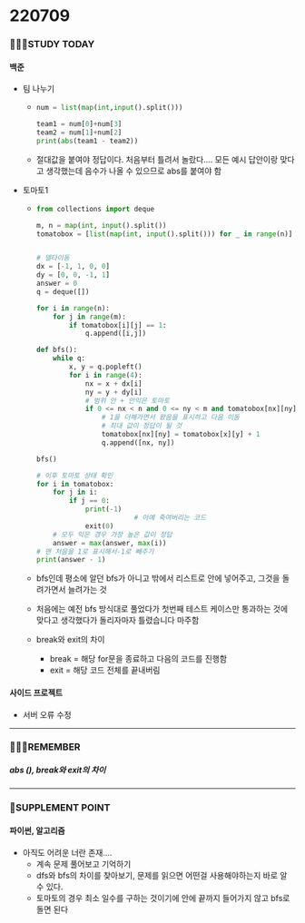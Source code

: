 # 220709

### 👨🏼‍🏫STUDY TODAY

#### 백준

- 팀 나누기
  - ```python
    num = list(map(int,input().split()))
    
    team1 = num[0]+num[3]
    team2 = num[1]+num[2]
    print(abs(team1 - team2))
    ```
  
  - 절대값을 붙여야 정답이다. 처음부터 틀려서 놀랐다.... 모든 예시 답안이랑 맞다고 생각했는데 음수가 나올 수 있으므로 abs를 붙여야 함

- 토마토1

  - ```python
    from collections import deque
    
    m, n = map(int, input().split())
    tomatobox = [list(map(int, input().split())) for _ in range(n)]
    
    
    # 델타이동
    dx = [-1, 1, 0, 0]
    dy = [0, 0, -1, 1]
    answer = 0
    q = deque([])
    
    for i in range(n):
        for j in range(m):
            if tomatobox[i][j] == 1:
                q.append([i,j])
    
    def bfs():
        while q:
            x, y = q.popleft()
            for i in range(4):
                nx = x + dx[i]
                ny = y + dy[i]
                # 범위 안 + 안익은 토마토
                if 0 <= nx < n and 0 <= ny < m and tomatobox[nx][ny] == 0:
                    # 1을 더해가면서 왔음을 표시하고 다음 이동
                    # 최대 값이 정답이 될 것
                    tomatobox[nx][ny] = tomatobox[x][y] + 1
                    q.append([nx, ny])
    
    bfs()
    
    # 이후 토마토 상태 확인
    for i in tomatobox:
        for j in i:
            if j == 0:
                print(-1)
    						# 아예 죽여버리는 코드
                exit(0)
        # 모두 익은 경우 가장 높은 값이 정답
        answer = max(answer, max(i))
    # 맨 처음을 1로 표시해서-1로 빼주기
    print(answer - 1)
    ```

  - bfs인데 평소에 알던 bfs가 아니고 밖에서 리스트로 안에 넣어주고, 그것을 돌려가면서 늘려가는 것

  - 처음에는 예전 bfs 방식대로 풀었다가 첫번째 테스트 케이스만 통과하는 것에 맞다고 생각했다가 돌리자마자 틀렸습니다 마주함

  - break와 exit의 차이 

    - break = 해당 for문을 종료하고 다음의 코드를 진행함
    - exit = 해당 코드 전체를 끝내버림



#### 사이드 프로젝트

- 서버 오류 수정

---

### 💆🏼‍♂️REMEMBER

##### abs (), break와 exit의 차이

---

### 💫SUPPLEMENT POINT

#### 파이썬, 알고리즘

- 아직도 어려운 너란 존재....
  - 계속 문제 풀어보고 기억하기
  - dfs와 bfs의 차이를 찾아보기, 문제를 읽으면 어떤걸 사용해야하는지 바로 알 수 있다.
  - 토마토의 경우 최소 일수를 구하는 것이기에 안에 끝까지 들어가지 않고 bfs로 돌면 된다
